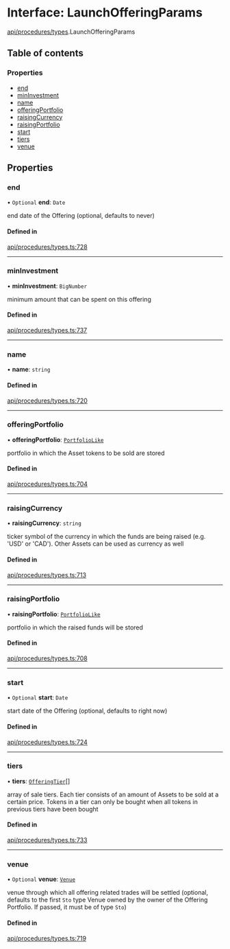 # Interface: LaunchOfferingParams

[api/procedures/types](../wiki/api.procedures.types).LaunchOfferingParams

## Table of contents

### Properties

- [end](../wiki/api.procedures.types.LaunchOfferingParams#end)
- [minInvestment](../wiki/api.procedures.types.LaunchOfferingParams#mininvestment)
- [name](../wiki/api.procedures.types.LaunchOfferingParams#name)
- [offeringPortfolio](../wiki/api.procedures.types.LaunchOfferingParams#offeringportfolio)
- [raisingCurrency](../wiki/api.procedures.types.LaunchOfferingParams#raisingcurrency)
- [raisingPortfolio](../wiki/api.procedures.types.LaunchOfferingParams#raisingportfolio)
- [start](../wiki/api.procedures.types.LaunchOfferingParams#start)
- [tiers](../wiki/api.procedures.types.LaunchOfferingParams#tiers)
- [venue](../wiki/api.procedures.types.LaunchOfferingParams#venue)

## Properties

### end

• `Optional` **end**: `Date`

end date of the Offering (optional, defaults to never)

#### Defined in

[api/procedures/types.ts:728](https://github.com/PolymeshAssociation/polymesh-sdk/blob/91c2d2d8/src/api/procedures/types.ts#L728)

___

### minInvestment

• **minInvestment**: `BigNumber`

minimum amount that can be spent on this offering

#### Defined in

[api/procedures/types.ts:737](https://github.com/PolymeshAssociation/polymesh-sdk/blob/91c2d2d8/src/api/procedures/types.ts#L737)

___

### name

• **name**: `string`

#### Defined in

[api/procedures/types.ts:720](https://github.com/PolymeshAssociation/polymesh-sdk/blob/91c2d2d8/src/api/procedures/types.ts#L720)

___

### offeringPortfolio

• **offeringPortfolio**: [`PortfolioLike`](../wiki/types#portfoliolike)

portfolio in which the Asset tokens to be sold are stored

#### Defined in

[api/procedures/types.ts:704](https://github.com/PolymeshAssociation/polymesh-sdk/blob/91c2d2d8/src/api/procedures/types.ts#L704)

___

### raisingCurrency

• **raisingCurrency**: `string`

ticker symbol of the currency in which the funds are being raised (e.g. 'USD' or 'CAD').
  Other Assets can be used as currency as well

#### Defined in

[api/procedures/types.ts:713](https://github.com/PolymeshAssociation/polymesh-sdk/blob/91c2d2d8/src/api/procedures/types.ts#L713)

___

### raisingPortfolio

• **raisingPortfolio**: [`PortfolioLike`](../wiki/types#portfoliolike)

portfolio in which the raised funds will be stored

#### Defined in

[api/procedures/types.ts:708](https://github.com/PolymeshAssociation/polymesh-sdk/blob/91c2d2d8/src/api/procedures/types.ts#L708)

___

### start

• `Optional` **start**: `Date`

start date of the Offering (optional, defaults to right now)

#### Defined in

[api/procedures/types.ts:724](https://github.com/PolymeshAssociation/polymesh-sdk/blob/91c2d2d8/src/api/procedures/types.ts#L724)

___

### tiers

• **tiers**: [`OfferingTier`](../wiki/api.entities.Offering.types.OfferingTier)[]

array of sale tiers. Each tier consists of an amount of Assets to be sold at a certain price.
  Tokens in a tier can only be bought when all tokens in previous tiers have been bought

#### Defined in

[api/procedures/types.ts:733](https://github.com/PolymeshAssociation/polymesh-sdk/blob/91c2d2d8/src/api/procedures/types.ts#L733)

___

### venue

• `Optional` **venue**: [`Venue`](../wiki/api.entities.Venue.Venue)

venue through which all offering related trades will be settled
  (optional, defaults to the first `Sto` type Venue owned by the owner of the Offering Portfolio.
  If passed, it must be of type `Sto`)

#### Defined in

[api/procedures/types.ts:719](https://github.com/PolymeshAssociation/polymesh-sdk/blob/91c2d2d8/src/api/procedures/types.ts#L719)
